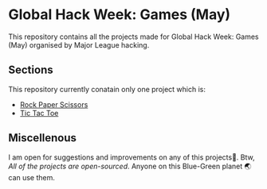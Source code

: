 # Global Hack Week: Games (May)
This repository contains all the projects made for Global Hack Week: Games (May) organised by Major League hacking.

## Sections
This repository currently conatain only one project which is:
- [Rock Paper Scissors](https://github.com/ripslinger17/MLH/tree/main/GHW_May/RockPaperScissors)
- [Tic Tac Toe](https://github.com/ripslinger17/MLH/tree/main/GHW_May/TicTacToe)

## Miscellenous
I am open for suggestions and improvements on any of this projects🙂.
Btw, *All of the projects are open-sourced*. Anyone on this Blue-Green planet 🌏 can use them.